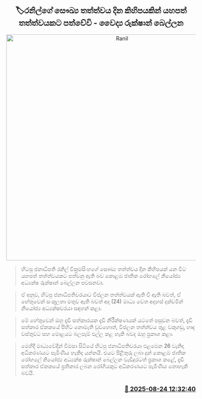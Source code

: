 <p align='center'><b><h2 align='center' title='Ranil's health condition will improve in a few days - Deputy Director of the National Hospital'>🏷රනිල්ගේ සෞඛ්‍ය තත්ත්වය දින කිහිපයකින් යහපත් තත්ත්වයකට පත්වේවි - වෛද්‍ය රුක්ෂාන් බෙල්ලන
</h2></b></p>
<p align='center'><img src='https://helakuru.sgp1.cdn.digitaloceanspaces.com/esana/images/lib/rukshan-bellanna-new.jpg' width='600' alt='Ranil's health condition will improve in a few days - Deputy Director of the National Hospital'></p>

> හිටපු ජනාධිපති රනිල් වික්‍රමසිංහගේ සෞඛ්‍ය තත්ත්වය දින කිහිපයක් යන විට යහපත් තත්ත්වයකට පත්වනු ඇති බව කොළඹ ජාතික රෝහලේ නියෝජ්‍ය අධ්‍යක්ෂ රුක්ෂාන් බෙල්ලන පවසනවා.

> ඒ අනුව, හිටපු ජනාධිපතිවරයාට විජලන තත්ත්වයක් ඇති වී ඇති බවත්, ඒ හේතුවෙන් සංකූලතා මතුව ඇති බවත් අද (24) මාධ්‍ය වෙත අදහස් දක්වමින් නියෝජ්‍ය අධ්‍යක්ෂවරයා සඳහන් කළා.

> මේ හේතුවෙන් ඔහු දැඩි සත්කාරයක දැඩි නිරීක්ෂණයක් යටතේ පසුවන බවත්, දැඩි සත්කාර ඒකකයේ පිහිට නොමැති වුවහොත්, විජලන තත්ත්වය තුළ වකුගඩු, හෘද වස්තුවට සහ මොළයට බලපෑම් එල්ල කළ හැකි බවද ඔහු ප්‍රකාශ කළා.

> මෙහිදී මාධ්‍යවේදීන් විමසා සිටියේ හිටපු ජනාධිපතිවරයා එළඹෙන 26 වැනිදා අධිකරණයට පැමිණිය හැකිද යන්නයි. එයට පිළිතුරු ලබා දුන් කොළඹ ජාතික රෝහලේ නියෝජ්‍ය අධ්‍යක්ෂ රුක්ෂාන් බෙල්ලන වැඩිදුරටත් ප්‍රකාශ කළේ, දැඩි සත්කාර ඒකකයේ ප්‍රතිකාර ලබන රෝගියකුට අධිකරණයට පැමිණිය නොහැකි බවයි.



<h3 align='right'><a href='https://www.helakuru.lk/esana/p/113012/'>📅 2025-08-24 12:32:40</a></h3>
